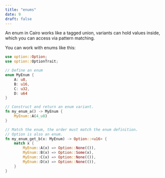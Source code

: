 ```yaml
---
title: "enums"
date: 9
draft: false
---
```


An enum in Cairo works like a tagged union, variants can hold values inside, which you can access via pattern matching.

You can work with enums like this:

```rust {.codebox}
use option::Option;
use option::OptionTrait;

// Define an enum
enum MyEnum {
    A: u8,
    B: u16,
    C: u32,
    D: u64
}

// Construct and return an enum variant.
fn my_enum_a() -> MyEnum {
    MyEnum::A(4_u8)
}

// Match the enum, the order must match the enum definition.
// Option is also an enum.
fn my_enum_get_b(x: MyEnum) -> Option::<u16> {
    match x {
        MyEnum::A(x) => Option::None(()),
        MyEnum::B(x) => Option::Some(x),
        MyEnum::C(x) => Option::None(()),
        MyEnum::D(x) => Option::None(()),
    }
}
```
